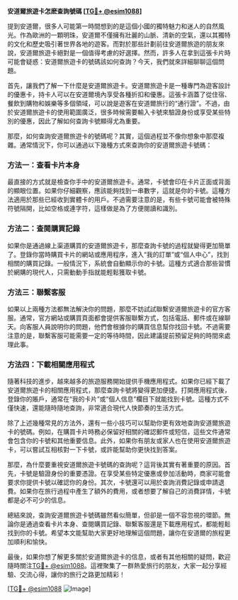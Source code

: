 **安道爾旅遊卡怎麽查詢號碼 [[TG💪+ @esim1088](https://t.me/s/esim1088)]**

提到安道爾，很多人可能第一時間想到的是這個小國的獨特魅力和迷人的自然風光。作為歐洲的一顆明珠，安道爾不僅擁有壯麗的山脈、清新的空氣，還以其獨特的文化和歷史吸引著世界各地的遊客。而對於那些計劃前往安道爾旅遊的朋友來說，安道爾旅遊卡絕對是一個值得考慮的好選擇。然而，許多人在拿到這張卡片時可能會疑惑：安道爾旅遊卡的號碼該如何查詢？今天，我們就來詳細聊聊這個問題。

首先，讓我們了解一下什麼是安道爾旅遊卡。安道爾旅遊卡是一種專門為遊客設計的優惠卡，持卡人可以在安道爾境內享受各種折扣和優惠。這張卡涵蓋了從住宿、餐飲到購物和娛樂等多個領域，可以說是遊客在安道爾旅行的“通行證”。不過，由於安道爾旅遊卡的使用範圍廣泛，很多時候需要輸入卡號來驗證身份或享受某些特別的優惠，因此了解如何查詢卡號顯得尤為重要。

那麼，如何查詢安道爾旅遊卡的號碼呢？其實，這個過程並不像你想象中那麼複雜。通常情況下，你可以通過以下幾種方式來查詢你的安道爾旅遊卡號碼：

### 方法一：查看卡片本身

最直接的方式就是檢查你手中的安道爾旅遊卡。通常，卡號會印在卡片正面或背面的顯眼位置。如果你仔細觀察，應該能夠找到一串數字，這就是你的卡號。這種方法適用於那些已經收到實體卡的用戶。不過需要注意的是，有些卡號可能會被特殊符號隔開，比如空格或連字符，這樣做是為了方便閱讀和識別。

### 方法二：查閱購買記錄

如果你是通過線上渠道購買的安道爾旅遊卡，那麼查詢卡號的過程就變得更加簡單了。登錄你當時購買卡片的網站或應用程序，進入“我的訂單”或“個人中心”，找到相關的購買記錄。一般情況下，系統會自動顯示你的卡號。這種方式適合那些習慣於網購的現代人，只需動動手指就能輕鬆獲取卡號。

### 方法三：聯繫客服

如果以上兩種方法都無法解決你的問題，那麼不妨試試聯繫安道爾旅遊卡的官方客服。通常，官方網站或購買頁面都會提供客服聯繫方式，包括電話、郵件或在線聊天。向客服人員說明你的問題，他們會根據你的購買信息幫你找回卡號。不過需要注意的是，聯繫客服可能需要一定的等待時間，因此建議提前預留足夠的時間來處理此事。

### 方法四：下載相關應用程式

隨著科技的進步，越來越多的旅遊服務開始提供手機應用程式。如果你已經下載了安道爾旅遊卡的相關應用程式，那麼查詢卡號將變得更加便捷。打開應用程式後，登錄你的賬戶，通常在“我的卡片”或“個人信息”欄目下就能找到卡號。這種方式不僅快速，還能隨時隨地查詢，非常適合現代人快節奏的生活方式。

除了上述幾種常見的方法外，還有一些小技巧可以幫助你更有效地查詢安道爾旅遊卡的號碼。例如，在購買卡片時務必保留好相關的確認郵件或短信，這些文件通常會包含你的卡號和其他重要信息。此外，如果你有朋友或家人也在使用安道爾旅遊卡，可以嘗試互相核對一下卡號，或許能幫助你更快找到答案。

那麼，為什麼要重視安道爾旅遊卡號碼的查詢呢？這背後其實有著重要的原因。首先，卡號是驗證身份的重要憑證。在享受某些特定優惠或參加活動時，商家可能會要求你提供卡號以確認你的身份。其次，卡號還可以用於查詢消費記錄或申請退費。如果你在旅行過程中產生了額外的費用，或者想要了解自己的消費詳情，卡號都是必不可少的信息。

總結來說，查詢安道爾旅遊卡號碼雖然看似簡單，但卻是一個不容忽視的環節。無論你是通過查看卡片本身、查閱購買記錄、聯繫客服還是下載應用程式，都能輕鬆找到你的卡號。希望本文能幫助大家更好地理解這個問題，讓你在安道爾的旅程更加順利和愉快。

最後，如果你想了解更多關於安道爾旅遊卡的信息，或者有其他相關的疑問，歡迎隨時關注[TG💪+ @esim1088](https://t.me/s/esim1088)。這裡聚集了一群熱愛旅行的朋友，大家一起分享經驗、交流心得，讓你的旅行之路更加精彩！

[[TG💪+ @esim1088](https://t.me/s/esim1088) ![Image](https://i.postimg.cc/4NQfJmqS/Snipaste-2025-05-13-00-14-12.png)]